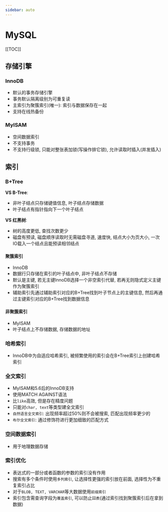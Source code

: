 ```yaml
---
sidebar: auto
---
```


# MySQL

[[TOC]]

## 存储引擎

### InnoDB

- 默认的事务存储引擎
- 事务默认隔离级别为可重复读
- 主索引为聚簇索引(唯一): 索引与数据保存在一起
- 支持在线热备份

### MyISAM

- 空间数据索引
- 不支持事务
- 不支持行级锁, 只能对整张表加锁(写操作排它锁), 允许读取时插入(并发插入)

## 索引

### B+Tree

**VS B-Tree**:

- 非叶子结点只存储键值信息, 叶子结点存储数据
- 叶子结点有指针指向下一个叶子结点

**VS 红黑树**:

- 树的高度更低, 查找次数更少
- 磁盘有预读, 磁盘顺序读取时无需磁盘寻道, 速度快, 结点大小为页大小, 一次IO载入一个结点且能预读相邻结点

#### 聚簇索引

- InnoDB
- 数据行只存储在索引的叶子结点中, 非叶子结点不存储
- 默认是主键, 若无主键InnoDB选择一个非空索引代替, 若再无则隐式定义主键作为聚簇索引
- 辅助索引先通过辅助索引对应的B+Tree找到叶子节点上的主键信息, 然后再通过主键索引对应的B+Tree找到数据信息

#### 非聚簇索引

- MyISAM
- 叶子结点上不存储数据, 存储数据的地址

### 哈希索引

- InnoDB中为自适应哈希索引, 被频繁使用的索引会在B+Tree索引上创建哈希索引

### 全文索引

- MyISAM和5.6后的InnoDB支持
- 使用MATCH AGAINST语法
- 比`like`高效, 但是存在精度问题
- 只能对`char, text`等类型建全文索引
- `自然语言全文索引`: 出现频率超过50%则不会被搜索, 匹配出现频率更少的
- `布尔全文索引`: 通过修饰符进行更加细致的匹配方式

### 空间数据索引

- 用于地理数据存储

### 索引优化

- 表达式的一部分或者函数的参数的索引没有作用
- 搜索有多个条件时使用`多列索引`, 让选择性更强的索引放在前面, 选择性为不重复索引占比
- 对于`BLOB, TEXT, VARCHAR`等大数据使用`前缀索引`
- 索引包含需查询字段为`覆盖索引`, 可以防止`回表`(通过索引找到聚簇索引后在拿到数据)
